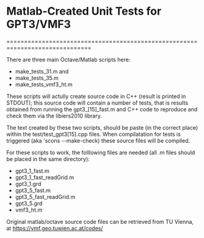 # Matlab-Created Unit Tests for GPT3/VMF3
==============================================================================

There are three main Octave/Matlab scripts here:
  * make_tests_31.m and
  * make_tests_35.m
  * make_tests_vmf3_ht.m

These scripts will actully create source code in C++ (result is printed in 
STDOUT); this source code will contain a number of tests, that is results 
obtained from running the gpt3_[15]_fast.m and C++ code to reproduce and 
check them via the libiers2010 library.

The text created by these two scripts, should be paste (in the correct place) 
within the test/test_gpt3[15].cpp files. When compilatation for tests is 
triggered (aka 'scons --make-check) these source files will be compiled.

For these scripts to work, the folllowing files are needed (all .m files 
should be placed in the same directory):
  * gpt3_1_fast.m
  * gpt3_1_fast_readGrid.m
  * gpt3_1.grd
  * gpt3_5_fast.m
  * gpt3_5_fast_readGrid.m
  * gpt3_5.grd
  * vmf3_ht.m

Original matlab/octave source code files can be retrieved from TU Vienna, 
at https://vmf.geo.tuwien.ac.at/codes/
